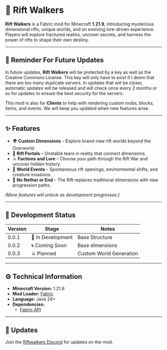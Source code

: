 # 🌌 Rift Walkers

**Rift Walkers** is a Fabric mod for Minecraft **1.21.9**, introducing mysterious dimensional rifts, unique worlds, and an evolving lore-driven experience.  
Players will explore fractured realms, uncover secrets, and harness the power of rifts to shape their own destiny.

---

## 🤔 Reminder For Future Updates

In future updates, **Rift Walkers** will be protected by a key as well as the Creative Commons License. This key will only have to exist if I deem that there are
too many duplicate servers. In updates that will be closer, automatic updates will be released and will check once every 2 months or so for updates to ensure the
best security for the servers.

This mod is also for **Clients** to help with rendering custom mobs, blocks, items, and events. We will keep you updated when new features arise.

---

## ✨ Features

- 🌍 **Custom Dimensions** – Explore brand-new rift worlds beyond the Overworld.  
- 🔮 **Rift Portals** – Unstable tears in reality that connect dimensions.  
- ⚔️ **Factions and Lore** – Choose your path through the Rift War and uncover hidden history.  
- 🧭 **World Events** – Spontaneous rift openings, environmental shifts, and creature invasions.  
- 🚫 **No Nether or End** – The Rift replaces traditional dimensions with new progression paths.

*(More features will unlock as development progresses.)*

---

## 🧱 Development Status

| Version | Stage | Notes |
|----------|--------|-------|
| 0.0.1 | 🔧 In Development | Base Structure |
| 0.0.2 | 🌀 Coming Soon | Base dimensions |
| 0.0.3 | ⚔️ Planned | Custom World Generation |

---

## ⚙️ Technical Information

- **Minecraft Version:** 1.21.9  
- **Mod Loader:** [Fabric](https://fabricmc.net/)  
- **Language:** Java 24+ 
- **Dependencies:**  
  - [Fabric API](https://modrinth.com/mod/fabric-api)

---

## 📢 Updates
Join the [Riftwalkers Discord](https://discord.gg/yPaVxpMwye) for updates on the mod.
